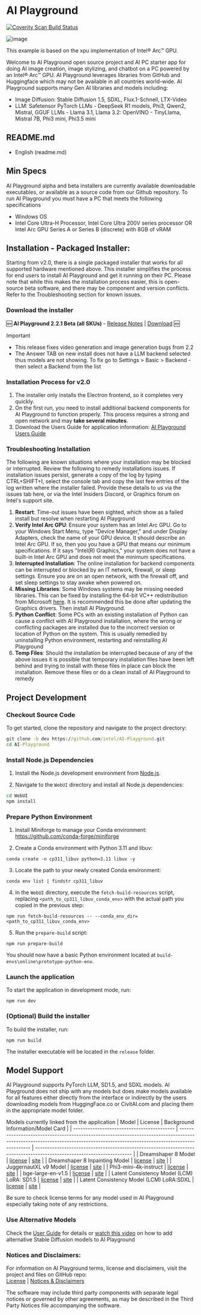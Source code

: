 # AI Playground

<a href="https://scan.coverity.com/projects/ai-playground">
  <img alt="Coverity Scan Build Status"
       src="https://scan.coverity.com/projects/30694/badge.svg"/>
</a>

![image](https://github.com/user-attachments/assets/ee1efc30-4dd1-4934-9233-53fba00c71bd)


This example is based on the xpu implementation of Intel® Arc™ GPU.

Welcome to AI Playground open source project and AI PC starter app for doing AI image creation, image stylizing, and chatbot on a PC powered by an Intel® Arc™ GPU. AI Playground leverages libraries from GitHub and Huggingface which may not be available in all countries world-wide.  AI Playground supports many Gen AI libraries and models including:
- Image Diffusion: Stable Diffusion 1.5, SDXL, Flux.1-Schnell, LTX-Video
- LLM: Safetensor PyTorch LLMs - DeepSeek R1 models, Phi3, Qwen2, Mistral, GGUF LLMs -  Llama 3.1, Llama 3.2: OpenVINO - TinyLlama, Mistral 7B, Phi3 mini, Phi3.5 mini

## README.md
- English (readme.md)

## Min Specs
AI Playground alpha and beta installers are currently available downloadable executables, or available as a source code from our Github repository.  To run AI Playground you must have a PC that meets the following specifications

*	Windows OS
*	Intel Core Ultra-H Processor, Intel Core Ultra 200V series processor OR Intel Arc GPU Series A or Series B (discrete) with 8GB of vRAM

## Installation - Packaged Installer: 
Starting from v2.0, there is a single packaged installer that works for all supported hardware mentioned above. This installer simplifies the process for end users to install AI Playground and get it running on their PC. Please note that while this makes the installation process easier, this is open-source beta software, and there may be component and version conflicts. Refer to the Troubleshooting section for known issues.

### Download the installer
:new: **AI Playground 2.2.1 Beta (all SKUs)** - [Release Notes](https://github.com/intel/AI-Playground/releases/tag/v2.2.1-beta) | [Download](https://github.com/intel/AI-Playground/releases/download/v2.2.1-beta/AI.Playground-2.2.1-beta.exe) :new:
> [!IMPORTANT]  
> - This release fixes video generation and image generation bugs from 2.2
> - The Answer TAB on new install does not have a LLM backend selected thus models are not showing.  To fix go to Settings > Basic > Backend - then select a Backend from the list

### Installation Process for v2.0
1. The installer only installs the Electron frontend, so it completes very quickly.
2. On the first run, you need to install additional backend components for AI Playground to function properly. This process requires a strong and open network and may **take several minutes**.
3. Download the Users Guide for application information: [AI Playground Users Guide](https://github.com/intel/ai-playground/blob/main/AI%20Playground%20Users%20Guide.pdf)

### Troubleshooting Installation
The following are known situations where your installation may be blocked or interrupted.  Review the following to remedy installations issues.  If installation issues persist, generate a copy of the log by typing CTRL+SHIFT+I, select the console tab and copy the last few entries of the log written where the installer failed.  Provide these details to us via the issues tab here, or via the Intel Insiders Discord, or Graphics forum on Intel's support site.
1. **Restart**: Time-out issues have been sighted, which show as a failed install but resolve when restarting AI Playground
2. **Verify Intel Arc GPU**: Ensure your system has an Intel Arc GPU. Go to your Windows Start Menu, type "Device Manager," and under Display Adapters, check the name of your GPU device. It should describe an Intel Arc GPU. If so, then you you have a GPU that means our minimum specifications.  If it says "Intel(R) Graphics," your system does not have a built-in Intel Arc GPU and does not meet the minimum specifications.
3. **Interrupted Installation**: The online installation for backend components can be interrupted or blocked by an IT network, firewall, or sleep settings. Ensure you are on an open network, with the firewall off, and set sleep settings to stay awake when powered on.
4. **Missing Libraries**: Some Windows systems may be missing needed libraries. This can be fixed by installing the 64-bit VC++ redistribution from Microsoft [here](https://learn.microsoft.com/en-us/cpp/windows/latest-supported-vc-redist?view=msvc-170). It is recommended this be done after updating the Graphics drivers. Then install AI Playground.
5. **Python Conflict**: Some PCs with an existing installation of Python can cause a conflict with AI Playground installation, where the wrong or conflicting packages are installed due to the incorrect version or location of Python on the system.  This is usually remedied by uninstalling Python environment, restarting and reinstalling AI Playground
6.  **Temp Files**: Should the installation be interrupted because of any of the above issues it is possible that temporary installation files have been left behind and trying to install with these files in place can block the installation. Remove these files or do a clean install of AI Playground to remedy

## Project Development
### Checkout Source Code

To get started, clone the repository and navigate to the project directory:

```cmd
git clone -b dev https://github.com/intel/AI-Playground.git
cd AI-Playground
```

### Install Node.js Dependencies

1. Install the Node.js development environment from [Node.js](https://nodejs.org/en/download).

2. Navigate to the `WebUI` directory and install all Node.js dependencies:

```cmd
cd WebUI
npm install
```

### Prepare Python Environment

1. Install Miniforge to manage your Conda environment: https://github.com/conda-forge/miniforge

2. Create a Conda environment with Python 3.11 and libuv:
```
conda create -n cp311_libuv python=3.11 libuv -y
```

3. Locate the path to your newly created Conda environment:
```
conda env list | findstr cp311_libuv
```

4. In the `WebUI` directory, execute the `fetch-build-resources` script, replacing `<path_to_cp311_libuv_conda_env>` with the actual path you copied in the previous step:
```
npm run fetch-build-resources -- --conda_env_dir=<path_to_cp311_libuv_conda_env>
```

5. Run the `prepare-build` script:
```
npm run prepare-build
```

You should now have a basic Python environment located at `build-envs\online\prototype-python-env`.

### Launch the application

To start the application in development mode, run:

```
npm run dev
```

### (Optional) Build the installer

To build the installer, run:

```
npm run build
```

The installer executable will be located in the `release` folder.

## Model Support
AI Playground supports PyTorch LLM, SD1.5, and SDXL models. AI Playground does not ship with any models but does make  models available for all features either directly from the interface or indirectly by the users downloading models from HuggingFace.co or CivitAI.com and placing them in the appropriate model folder. 

Models currently linked from the application 
| Model                                      | License                                                                                                                                                                      | Background Information/Model Card                                                                                      |
| ------------------------------------------ | ---------------------------------------------------------------------------------------------------------------------------------------------------------------------------- | ---------------------------------------------------------------------------------------------------------------------- |
| Dreamshaper 8 Model                        | [license](https://huggingface.co/spaces/CompVis/stable-diffusion-license)                                             | [site](https://huggingface.co/Lykon/dreamshaper-8)                               |
| Dreamshaper 8 Inpainting Model             | [license](https://huggingface.co/spaces/CompVis/stable-diffusion-license)                                             | [site](https://huggingface.co/Lykon/dreamshaper-8-inpainting)         |
| JuggernautXL v9 Model                      | [license](https://huggingface.co/spaces/CompVis/stable-diffusion-license)                                             | [site](https://huggingface.co/RunDiffusion/Juggernaut-XL-v9)           |
| Phi3-mini-4k-instruct                      | [license](https://huggingface.co/microsoft/Phi-3-mini-4k-instruct/resolve/main/LICENSE)                 | [site](https://huggingface.co/microsoft/Phi-3-mini-4k-instruct)     |
| bge-large-en-v1.5                          | [license](https://huggingface.co/datasets/choosealicense/licenses/blob/main/markdown/mit.md)                 | [site](https://huggingface.co/BAAI/bge-large-en-v1.5)                         |
| Latent Consistency Model (LCM) LoRA: SD1.5 | [license](https://huggingface.co/stabilityai/stable-diffusion-xl-base-1.0/blob/main/LICENSE.md) | [site](https://huggingface.co/latent-consistency/lcm-lora-sdv1-5) |
| Latent Consistency Model (LCM) LoRA:SDXL   | [license](https://huggingface.co/stabilityai/stable-diffusion-xl-base-1.0/blob/main/LICENSE.md) | [site](https://huggingface.co/latent-consistency/lcm-lora-sdxl)     |

Be sure to check license terms for any model used in AI Playground especially taking note of any restrictions.

### Use Alternative Models
Check the [User Guide](https://github.com/intel/ai-playground/blob/main/AI%20Playground%20Users%20Guide.pdf) for details or [watch this video](https://www.youtube.com/watch?v=1FXrk9Xcx2g) on how to add alternative Stable Diffusion models to AI Playground

### Notices and Disclaimers: 
For information on AI Playground terms, license and disclaimers, visit the project and files on GitHub repo:</br >
[License](https://github.com/intel/ai-playground/blob/main/LICENSE) | [Notices & Disclaimers](https://github.com/intel/ai-playground/blob/main/notices-disclaimers.md)

The software may include third party components with separate legal notices or governed by other agreements, as may be described in the Third Party Notices file accompanying the software.

